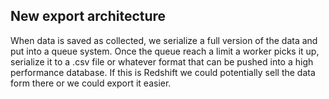 ## New export architecture

When data is saved as collected, we serialize a full version of the data and put into a queue system. Once the queue reach a limit a worker picks it up, serialize it to a .csv file or whatever format that can be pushed into a high performance database. If this is Redshift we could potentially sell the data form there or we could export it easier.
